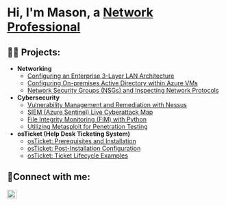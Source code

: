 <h1>Hi, I'm Mason, a <a href="https://www.linkedin.com/in/mason-crocco/">Network Professional</a></h1>

<h2>👨‍💻 Projects:</h2>

- <b>Networking</b>
  - [Configuring an Enterprise 3-Layer LAN Architecture](https://github.com/mcrocco/configure-enterprise-network)
  - [Configuring On-premises Active Directory within Azure VMs](https://github.com/mcrocco/configure-ad)
  - [Network Security Groups (NSGs) and Inspecting Network Protocols](https://github.com/mcrocco/azure-network-protocols)
- <b>Cybersecurity</b>
  - [Vulnerability Management and Remediation with Nessus](https://github.com/mcrocco/Vulnerability-Management-and-Remediation-with-Nessus)
  - [SIEM (Azure Sentinel) Live Cyberattack Map ](https://github.com/mcrocco/azure-sentinel-map)
  - [File Integrity Monitoring (FIM) with Python](https://github.com/mcrocco/FIM-with-Python)
  - [Utilizing Metasploit for Penetration Testing](https://github.com/mcrocco/Metasploit-Pen-Test-Lab)
- <b>osTicket (Help Desk Ticketing System)</b>
  - [osTicket: Prerequisites and Installation](https://github.com/mcrocco/osticket-prereqs)
  - [osTicket: Post-Installation Configuration](https://github.com/mcrocco/post-install-config)
  - [osTicket: Ticket Lifecycle Examples](https://github.com/mcrocco/ticket-lifecycle)

<h2>🤳Connect with me:</h2>

[<img align="left" alt="Mason | LinkedIn" width="22px" src="https://cdn.jsdelivr.net/npm/simple-icons@v3/icons/linkedin.svg" />][linkedin]


[linkedin]: https://www.linkedin.com/in/mason-crocco/
